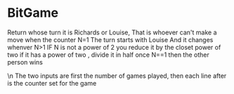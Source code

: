 # BitGame
Return whose turn it is Richards or Louise, That is whoever can't make a move when the counter N=1 
The turn starts with Louise  And it changes whenver N>1
IF N is not a power of 2 you reduce it by the closet power of two
if it has a power of two , divide it in half
once N==1  then the other person wins

\n The two inputs are first the number of games played, then each line after is the counter set for the game
